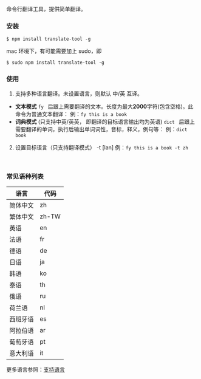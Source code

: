 命令行翻译工具，提供简单翻译。

### 安装

    $ npm install translate-tool -g

mac 环境下，有可能需要加上 sudo，即

    $ sudo npm install translate-tool -g

### 使用

1. 支持多种语言翻译。未设置语言，则默认 中/英 互译。

- **文本模式**
  `fy ` 后跟上需要翻译的文本。长度为最大**2000**字符(包含空格)。此命令为普通文本翻译：
  例：`fy this is a book`
  <br>
- **词典模式** (只支持中英/英英， 即翻译的目标语言输出均为英语)
  `dict ` 后跟上需要翻译的单词，执行后输出单词词性，音标，释义，例句等：
  例：`dict book`
  <br>

2. 设置目标语言（只支持翻译模式） -t [lan]
   例：`fy this is a book -t zh`

<br>

### 常见语种列表

| 语言     | 代码  |
| -------- | ----- |
| 简体中文 | zh    |
| 繁体中文 | zh-TW |
| 英语     | en    |
| 法语     | fr    |
| 德语     | de    |
| 日语     | ja    |
| 韩语     | ko    |
| 泰语     | th    |
| 俄语     | ru    |
| 荷兰语   | nl    |
| 西班牙语 | es    |
| 阿拉伯语 | ar    |
| 葡萄牙语 | pt    |
| 意大利语 | it    |

更多语言参照：[支持语言](https://cloud.tencent.com/document/product/551/15619)
